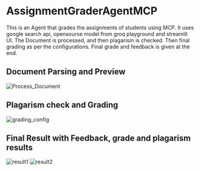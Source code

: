 # AssignmentGraderAgentMCP

This is an Agent that grades the assignments of students using MCP. It uses google search api, opensourse model from groq playground and streamlit UI. The Document is processed, and then plagarism is checked. Then final grading as per the configurations. Final grade and feedback is given at the end.

## Document Parsing and Preview

![Process_Document](https://github.com/user-attachments/assets/4280ef98-8b4a-48c5-8e80-7d3d8e5100e3)

## Plagarism check and Grading

![grading_config](https://github.com/user-attachments/assets/c59d2948-d818-475f-8b35-2f20850f3599)

## Final Result with Feedback, grade and plagarism results

![result1](https://github.com/user-attachments/assets/77c24e7c-77bf-45ce-9a9e-a117ee6dd366)
![result2](https://github.com/user-attachments/assets/03eaa3b6-7a3e-4d2e-811d-70d237fde8a2)



